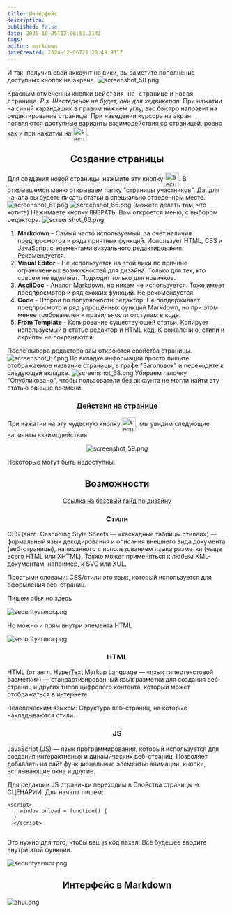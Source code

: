 ```yaml
---
title: Интерфейс
description: 
published: false
date: 2025-10-05T12:06:53.314Z
tags: 
editor: markdown
dateCreated: 2024-12-26T21:28:49.931Z
---
```



И так, получив свой аккаунт на вики, вы заметите пополнение доступных кнопок на экране. 
![screenshot_58.png](/guides/wiki/screenshot_58.png)

Красным отмеченны кнопки <kbd>Действия на странице</kbd> и <kbd>Новая страница</kbd>.
*P.s. Шестеренок не будет, они для хедвикеров.*
При нажатии на синий карандашик в правом нижнем углу, вас быстро направит на редактирование страницы. При наведении курсора на экран появляются доступные варианты взаимодействия со страницей, ровно как и при нажатии на  <img src="/guides/wiki/red.png" alt="securityarmor.png" style="vertical-align: middle; width: 32px;">.

## <center> Создание страницы

Для создания новой страницы, нажмите эту кнопку <img src="/guides/wiki/new.png" alt="securityarmor.png" style="vertical-align: middle; width: 32px;">.
В открывшемся меню открываем папку "страницы участников". Да, для начала вы будете писать статьи в специально отведенном месте. 
![screenshot_61.png](/guides/wiki/screenshot_61.png)
![screenshot_65.png](/guides/wiki/screenshot_65.png)
(можете делать там, что хотите)
Нажимаете кнопку <kbd>ВЫБРАТЬ</kbd>.
Вам откроется меню, с выбором редактора.
![screenshot_66.png](/guides/wiki/screenshot_66.png)

1. **Markdown** - Самый часто используемый, за счет наличия предпросмотра и ряда приятных функций. Использует HTML, CSS и JavaScript с элементами визуального редактирования. Рекомендуется.
2. **Visual Editor** - Не используется на этой вики по причине ограниченных возможностей для дизайна. Только для тех, кто совсем не вдупляет. Подходит только для новичков.
3. **AsciiDoc** - Аналог Markdown, но никем не используется. Тоже имеет предпросмотор и ряд схожих функций. Не рекомендуется.
4. **Code** - Второй по популярности редактор. Не поддерживает предпросмотр и ряд упрощённых функций Markdown, но при этом менее требователен к правильности отступам в коде.
5. **From Template** - Копирование существующей статьи. Копирует используемый в статье редактор и HTML код. К сожалению, стили и скрипты не сохраняются.

После выбора редактора вам откроются свойства страницы.
![screenshot_67.png](/guides/wiki/screenshot_67.png)
Во вкладке информации просто пишите отображаемое название страницы, в графе "Заголовок" и переходите к следующей вкладке.
![screenshot_68.png](/guides/wiki/screenshot_68.png)
Убираем галочку "Опубликовано", чтобы пользователи без аккаунта не могли найти эту статью раньше времени.

### <center>Действия на странице
При нажатии на эту чудесную кнопку <img src="/guides/wiki/red.png" alt="securityarmor.png" style="vertical-align: middle; width: 32px;">, мы увидим следующие варианты взаимодействия:

<center>

![screenshot_59.png](/guides/wiki/screenshot_59.png)

  </center>

Некоторые могут быть недоступны.

## <center>Возможности

  <center> <a href="/ru/wiki-inside/design-guide">Ссылка на базовый гайд по дизайну</a></center> 

### <center>Стили

CSS (англ. Cascading Style Sheets — «каскадные таблицы стилей») — формальный язык декодирования и описания внешнего вида документа (веб-страницы), написанного с использованием языка разметки (чаще всего HTML или XHTML). Также может применяться к любым XML-документам, например, к SVG или XUL.

Простыми словами: CSS/стили это язык, который используется для оформления веб-страниц.

Пишем обычно здесь

<img src="/guides/wiki/screenshot_35.png" alt="securityarmor.png" style="vertical-align: middle; ">

Но можно и прям внутри элемента HTML 

<img src="/guides/wiki/screenshot_36.png" alt="securityarmor.png" style="vertical-align: middle; ">

### <center>HTML

HTML (от англ. HyperText Markup Language — «язык гипертекстовой разметки») — стандартизированный язык разметки для создания веб-страниц и других типов цифрового контента, который может отображаться в интернете.

Человеческим языком: Структура веб-страниц, на которые накладываются стили. 

### <center>JS
  
JavaScript (JS) — язык программирования, который используется для создания интерактивных и динамических веб-страниц. Позволяет добавлять на сайт функциональные элементы: анимации, кнопки, всплывающие окна и другие.
  
Для редакции JS странички переходим в Свойства страницы -> СЦЕНАРИИ. Для начала пишем:
<pre><code>&lt;script&gt;
  	window.onload = function() {
  }
  &lt;/script&gt;
  </code>
</pre>
  
Это нужно для того, чтобы ваш js код пахал. Всё будещее вводите внутри этой функции.

<img src="/guides/wiki/js.png" alt="securityarmor.png" style="vertical-align: middle; ">

## <center> Интерфейс в Markdown
 
![ahui.png](/guides/wiki/ahui.png)
 


